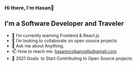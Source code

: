 ### Hi there, I'm Hasan👋


## I'm a Software Developer and Traveler

- 🌱 I’m currently learning Frontend & React.js
- 👯 I’m looking to collaborate on open source projects
- 💬 Ask me about Anything.
- 📫 How to reach me: hasanncobanogllu@gmail.com
- 🥅 2021 Goals: to Start Contributing to Open Source projects
